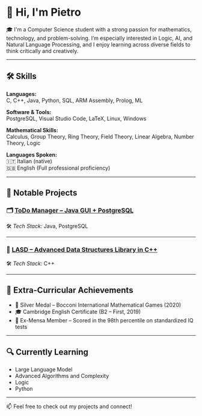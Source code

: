 # 👋 Hi, I'm Pietro

🎓 I'm a Computer Science student with a strong passion for mathematics, technology, and problem-solving. I’m especially interested in Logic, AI, and Natural Language Processing, and I enjoy learning across diverse fields to think critically and creatively.

---

## 🛠️ Skills

**Languages:**  
C, C++, Java, Python, SQL, ARM Assembly, Prolog, ML

**Software & Tools:**  
PostgreSQL, Visual Studio Code, LaTeX, Linux, Windows

**Mathematical Skills:**  
Calculus, Group Theory, Ring Theory, Field Theory, Linear Algebra, Number Theory, Logic

**Languages Spoken:**  
🇮🇹 Italian (native)  
🇬🇧 English (Full professional proficiency)

---

## 📂 Notable Projects

### 🗂️ [ToDo Manager – Java GUI + PostgreSQL](https://github.com/ShishRobot2000/ProjectBDD-OO-2025)

🛠️ *Tech Stack:* Java, PostgreSQL

---

### 🧠 [LASD – Advanced Data Structures Library in C++](https://github.com/ShishRobot2000/LASD_Project_2025)

🛠️ *Tech Stack:* C++

---

## 🏅 Extra-Curricular Achievements

- 🥈 Silver Medal – Bocconi International Mathematical Games (2020)  
- 🎓 Cambridge English Certificate (B2 – First, 2019)  
- 🧠 Ex-Mensa Member – Scored in the 98th percentile on standardized IQ tests

---

## 🔍 Currently Learning

- Large Language Model
- Advanced Algorithms and Complexity  
- Logic
- Python

---

📫 Feel free to check out my projects and connect!


